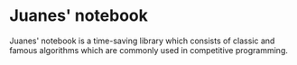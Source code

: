 # Juanes' notebook
Juanes' notebook is a time-saving library which consists of classic and famous algorithms which are commonly used in competitive programming.
